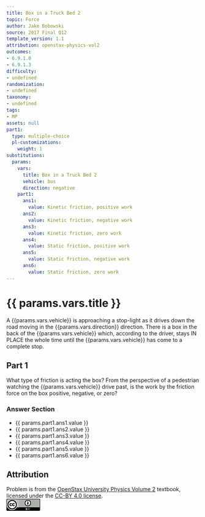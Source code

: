```yaml
---
title: Box in a Truck Bed 2
topic: Force
author: Jake Bobowski
source: 2017 Final Q12
template_version: 1.1
attribution: openstax-physics-vol2
outcomes:
- 6.9.1.0
- 6.9.1.3
difficulty:
- undefined
randomization:
- undefined
taxonomy:
- undefined
tags:
- MP
assets: null
part1:
  type: multiple-choice
  pl-customizations:
    weight: 1
substitutions:
  params:
    vars:
      title: Box in a Truck Bed 2
      vehicle: bus
      direction: negative
    part1:
      ans1:
        value: Kinetic friction, positive work
      ans2:
        value: Kinetic friction, negative work
      ans3:
        value: Kinetic friction, zero work
      ans4:
        value: Static friction, positive work
      ans5:
        value: Static friction, negative work
      ans6:
        value: Static friction, zero work
---
```

# {{ params.vars.title }}
A {{params.vars.vehicle}} is approaching a stop-light as it drives down the road moving in the {{params.vars.direction}} direction.
There is a box in the back of the {{params.vars.vehicle}} which, according to the driver, stays IN PLACE the whole time until the {{params.vars.vehicle}} has come to a complete stop.
## Part 1

What type of friction is acting the box?
From the perspective of a pedestrian watching the {{params.vars.vehicle}} drive past, is the work by the friction force on the box positive, negative, or zero?

### Answer Section

- {{ params.part1.ans1.value }}
- {{ params.part1.ans2.value }}
- {{ params.part1.ans3.value }}
- {{ params.part1.ans4.value }}
- {{ params.part1.ans5.value }}
- {{ params.part1.ans6.value }}

## Attribution

Problem is from the [OpenStax University Physics Volume 2](https://openstax.org/details/books/university-physics-volume-2) textbook, licensed under the [CC-BY 4.0 license](https://creativecommons.org/licenses/by/4.0/).<br>![Image representing the Creative Commons 4.0 BY license.](https://raw.githubusercontent.com/firasm/bits/master/by.png)